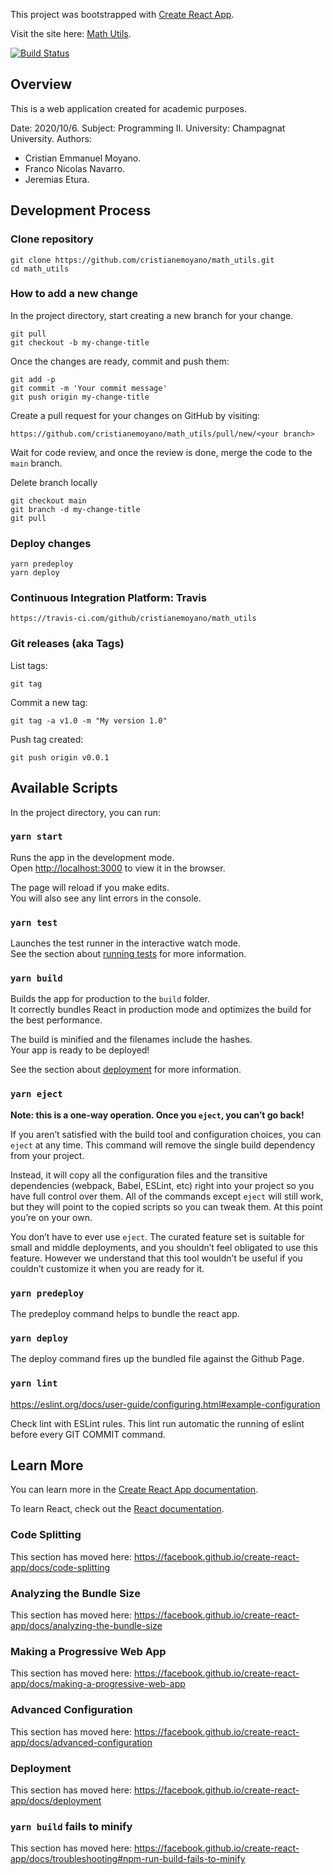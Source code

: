 This project was bootstrapped with [Create React App](https://github.com/facebook/create-react-app).

Visit the site here: [Math Utils](https://cristianemoyano.github.io/math_utils/).

[![Build Status](https://travis-ci.com/cristianemoyano/math_utils.svg?branch=main)](https://travis-ci.com/cristianemoyano/math_utils)

## Overview

This is a web application created for academic purposes.

Date: 2020/10/6.
Subject: Programming II.
University: Champagnat University.
Authors:

- Cristian Emmanuel Moyano.
- Franco Nicolas Navarro.
- Jeremias Etura.

## Development Process

### Clone repository

```
git clone https://github.com/cristianemoyano/math_utils.git
cd math_utils
```

### How to add a new change

In the project directory, start creating a new branch for your change.

```
git pull
git checkout -b my-change-title
```

Once the changes are ready, commit and push them:

```
git add -p
git commit -m 'Your commit message'
git push origin my-change-title
```

Create a pull request for your changes on GitHub by visiting:

```
https://github.com/cristianemoyano/math_utils/pull/new/<your branch>
```

Wait for code review, and once the review is done, merge the code to the `main` branch.

Delete branch locally

```
git checkout main
git branch -d my-change-title
git pull
```

### Deploy changes

```
yarn predeploy
yarn deploy
```

### Continuous Integration Platform: Travis

```
https://travis-ci.com/github/cristianemoyano/math_utils
```

### Git releases (aka Tags)

List tags:

```
git tag
```

Commit a new tag:

```
git tag -a v1.0 -m "My version 1.0"
```

Push tag created:

```
git push origin v0.0.1

```

## Available Scripts

In the project directory, you can run:

### `yarn start`

Runs the app in the development mode.<br />
Open [http://localhost:3000](http://localhost:3000) to view it in the browser.

The page will reload if you make edits.<br />
You will also see any lint errors in the console.

### `yarn test`

Launches the test runner in the interactive watch mode.<br />
See the section about [running tests](https://facebook.github.io/create-react-app/docs/running-tests) for more information.

### `yarn build`

Builds the app for production to the `build` folder.<br />
It correctly bundles React in production mode and optimizes the build for the best performance.

The build is minified and the filenames include the hashes.<br />
Your app is ready to be deployed!

See the section about [deployment](https://facebook.github.io/create-react-app/docs/deployment) for more information.

### `yarn eject`

**Note: this is a one-way operation. Once you `eject`, you can’t go back!**

If you aren’t satisfied with the build tool and configuration choices, you can `eject` at any time. This command will remove the single build dependency from your project.

Instead, it will copy all the configuration files and the transitive dependencies (webpack, Babel, ESLint, etc) right into your project so you have full control over them. All of the commands except `eject` will still work, but they will point to the copied scripts so you can tweak them. At this point you’re on your own.

You don’t have to ever use `eject`. The curated feature set is suitable for small and middle deployments, and you shouldn’t feel obligated to use this feature. However we understand that this tool wouldn’t be useful if you couldn’t customize it when you are ready for it.

### `yarn predeploy`

The predeploy command helps to bundle the react app.

### `yarn deploy`

The deploy command fires up the bundled file against the Github Page.

### `yarn lint`

https://eslint.org/docs/user-guide/configuring.html#example-configuration

Check lint with ESLint rules. This lint run automatic the running of eslint before every GIT COMMIT command.

## Learn More

You can learn more in the [Create React App documentation](https://facebook.github.io/create-react-app/docs/getting-started).

To learn React, check out the [React documentation](https://reactjs.org/).

### Code Splitting

This section has moved here: https://facebook.github.io/create-react-app/docs/code-splitting

### Analyzing the Bundle Size

This section has moved here: https://facebook.github.io/create-react-app/docs/analyzing-the-bundle-size

### Making a Progressive Web App

This section has moved here: https://facebook.github.io/create-react-app/docs/making-a-progressive-web-app

### Advanced Configuration

This section has moved here: https://facebook.github.io/create-react-app/docs/advanced-configuration

### Deployment

This section has moved here: https://facebook.github.io/create-react-app/docs/deployment

### `yarn build` fails to minify

This section has moved here: https://facebook.github.io/create-react-app/docs/troubleshooting#npm-run-build-fails-to-minify
